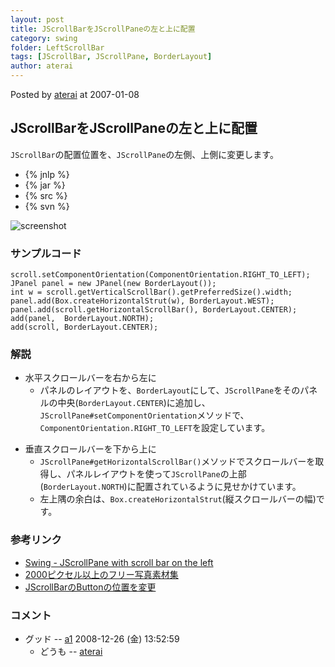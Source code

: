 ```yaml
---
layout: post
title: JScrollBarをJScrollPaneの左と上に配置
category: swing
folder: LeftScrollBar
tags: [JScrollBar, JScrollPane, BorderLayout]
author: aterai
---
```


Posted by [aterai](http://terai.xrea.jp/aterai.html) at 2007-01-08

## JScrollBarをJScrollPaneの左と上に配置
`JScrollBar`の配置位置を、`JScrollPane`の左側、上側に変更します。

- {% jnlp %}
- {% jar %}
- {% src %}
- {% svn %}

<!-- dummy comment line for breaking list -->

![screenshot](https://lh6.ggpht.com/_9Z4BYR88imo/TQTPG13yZbI/AAAAAAAAAdc/1a4aTgyblRo/s800/LeftScrollBar.png)

### サンプルコード
<pre class="prettyprint"><code>scroll.setComponentOrientation(ComponentOrientation.RIGHT_TO_LEFT);
JPanel panel = new JPanel(new BorderLayout());
int w = scroll.getVerticalScrollBar().getPreferredSize().width;
panel.add(Box.createHorizontalStrut(w), BorderLayout.WEST);
panel.add(scroll.getHorizontalScrollBar(), BorderLayout.CENTER);
add(panel,  BorderLayout.NORTH);
add(scroll, BorderLayout.CENTER);
</code></pre>

### 解説
- 水平スクロールバーを右から左に
    - パネルのレイアウトを、`BorderLayout`にして、`JScrollPane`をそのパネルの中央(`BorderLayout.CENTER`)に追加し、`JScrollPane#setComponentOrientation`メソッドで、`ComponentOrientation.RIGHT_TO_LEFT`を設定しています。

<!-- dummy comment line for breaking list -->

- 垂直スクロールバーを下から上に
    - `JScrollPane#getHorizontalScrollBar()`メソッドでスクロールバーを取得し、パネルレイアウトを使って`JScrollPane`の上部(`BorderLayout.NORTH`)に配置されているように見せかけています。
    - 左上隅の余白は、`Box.createHorizontalStrut`(縦スクロールバーの幅)です。

<!-- dummy comment line for breaking list -->

### 参考リンク
- [Swing - JScrollPane with scroll bar on the left](https://forums.oracle.com/thread/1375964)
- [2000ピクセル以上のフリー写真素材集](http://sozai-free.com/)
- [JScrollBarのButtonの位置を変更](http://terai.xrea.jp/Swing/ScrollBarButtonLayout.html)

<!-- dummy comment line for breaking list -->

### コメント
- グッド -- [a1](http://terai.xrea.jp/a1.html) 2008-12-26 (金) 13:52:59
    - どうも -- [aterai](http://terai.xrea.jp/aterai.html)

<!-- dummy comment line for breaking list -->

